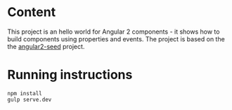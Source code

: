 # Content

This project is an hello world for Angular 2 components - it shows how to build components using properties and events.
The project is based on the the [angular2-seed](https://github.com/mgechev/angular2-seed) project. 

# Running instructions

    npm install
    gulp serve.dev


